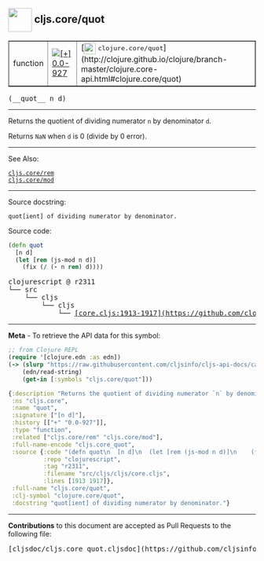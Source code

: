 ## <img width="48px" valign="middle" src="http://i.imgur.com/Hi20huC.png"> cljs.core/quot

 <table border="1">
<tr>

<td>function</td>
<td><a href="https://github.com/cljsinfo/cljs-api-docs/tree/0.0-927"><img valign="middle" alt="[+] 0.0-927" src="https://img.shields.io/badge/+-0.0--927-lightgrey.svg"></a> </td>
<td>
[<img height="24px" valign="middle" src="http://i.imgur.com/1GjPKvB.png"> <samp>clojure.core/quot</samp>](http://clojure.github.io/clojure/branch-master/clojure.core-api.html#clojure.core/quot)
</td>
</tr>
</table>

 <samp>
(__quot__ n d)<br>
</samp>

---

Returns the quotient of dividing numerator `n` by denominator `d`.

Returns `NaN` when `d` is 0 (divide by 0 error).

---


See Also:

[`cljs.core/rem`](cljs.core_rem.md)<br>
[`cljs.core/mod`](cljs.core_mod.md)<br>

---

Source docstring:

```
quot[ient] of dividing numerator by denominator.
```

Source code:

```clj
(defn quot
  [n d]
  (let [rem (js-mod n d)]
    (fix (/ (- n rem) d))))
```

 <pre>
clojurescript @ r2311
└── src
    └── cljs
        └── cljs
            └── <ins>[core.cljs:1913-1917](https://github.com/clojure/clojurescript/blob/r2311/src/cljs/cljs/core.cljs#L1913-L1917)</ins>
</pre>


---

__Meta__ - To retrieve the API data for this symbol:

```clj
;; from Clojure REPL
(require '[clojure.edn :as edn])
(-> (slurp "https://raw.githubusercontent.com/cljsinfo/cljs-api-docs/catalog/cljs-api.edn")
    (edn/read-string)
    (get-in [:symbols "cljs.core/quot"]))
```

```clj
{:description "Returns the quotient of dividing numerator `n` by denominator `d`.\n\nReturns `NaN` when `d` is 0 (divide by 0 error).",
 :ns "cljs.core",
 :name "quot",
 :signature ["[n d]"],
 :history [["+" "0.0-927"]],
 :type "function",
 :related ["cljs.core/rem" "cljs.core/mod"],
 :full-name-encode "cljs.core_quot",
 :source {:code "(defn quot\n  [n d]\n  (let [rem (js-mod n d)]\n    (fix (/ (- n rem) d))))",
          :repo "clojurescript",
          :tag "r2311",
          :filename "src/cljs/cljs/core.cljs",
          :lines [1913 1917]},
 :full-name "cljs.core/quot",
 :clj-symbol "clojure.core/quot",
 :docstring "quot[ient] of dividing numerator by denominator."}

```

---

__Contributions__ to this document are accepted as Pull Requests to the following file:

 <pre>
[cljsdoc/cljs.core_quot.cljsdoc](https://github.com/cljsinfo/cljs-api-docs/blob/master/cljsdoc/cljs.core_quot.cljsdoc)
</pre>

